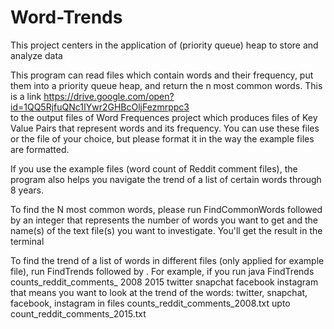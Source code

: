 # Word-Trends
This project centers in the application of (priority queue) heap to store and analyze data

This program can read files which contain words and their frequency, put them into a priority queue heap, and return the n most common words. This is a link
https://drive.google.com/open?id=1QQ5RjfuQNc1IYwr2GHBcOljFezmrppc3  
to the output files of Word Frequences project which produces files of Key Value Pairs that represent words and its frequency. You can use these files or the file of your choice, but please format it in the way the example files are formatted.

If you use the example files (word count of Reddit comment files), the program also helps you navigate the trend of a list of certain words through 8 years. 

To find the N most common words, please run FindCommonWords followed by an integer that represents the number of words you want to get and the name(s) of the text file(s) you want to investigate. You'll get the result in the terminal

To find the trend of a list of words in different files (only applied for example file), run FindTrends followed by <BaseFilename> <FileNumberBegin> <FileNumberEnd> <Word1> <Word2>. For example, if you run 
    java FindTrends counts_reddit_comments_ 2008 2015 twitter snapchat facebook instagram
that means you want to look at the trend of the words: twitter, snapchat, facebook, instagram in files counts_reddit_comments_2008.txt upto count_reddit_comments_2015.txt
  
  


